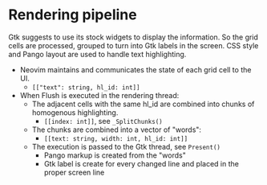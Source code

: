 # Rendering pipeline

Gtk suggests to use its stock widgets to display the information.
So the grid cells are processed, grouped to turn into Gtk labels in the screen.
CSS style and Pango layout are used to handle text highlighting.

* Neovim maintains and communicates the state of each grid cell to the UI.
  * `[["text": string, hl_id: int]]`
* When Flush is executed in the rendering thread:
  * The adjacent cells with the same hl_id are combined into chunks of homogenous highlighting.
    * `[[index: int]]`, see `_SplitChunks()`
  * The chunks are combined into a vector of "words":
    * `[[text: string, width: int, hl_id: int]]`
  * The execution is passed to the Gtk thread, see `Present()`
    * Pango markup is created from the "words"
    * Gtk label is create for every changed line and placed in the proper screen line
